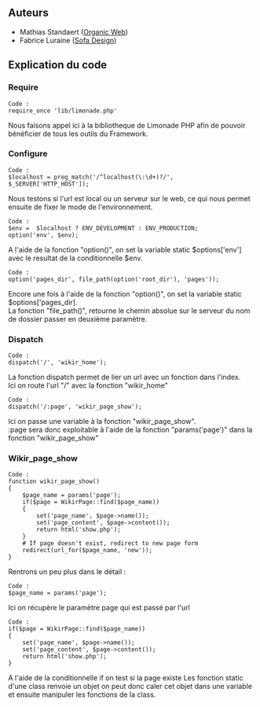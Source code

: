 ## Auteurs ##

* Mathias Standaert ([Organic Web](http://www.organicweb.fr))
* Fabrice Luraine ([Sofa Design](http://www.sofa-design.net))

## Explication du code ##

### Require ###

	Code :  
	require_once 'lib/limonade.php'
	
Nous faisons appel ici à la bibliotheque de Limonade PHP afin de pouvoir bénéficier de tous les outils du Framework.

### Configure ###

	Code :  
	$localhost = preg_match('/^localhost(\:\d+)?/', $_SERVER['HTTP_HOST']);

Nous testons si l'url est local ou un serveur sur le web, ce qui nous permet ensuite de fixer le mode de l'environnement.

	Code :  
	$env =  $localhost ? ENV_DEVELOPMENT : ENV_PRODUCTION;
	option('env', $env);
	
A l'aide de la fonction "option()", on set la variable static $options['env'] avec le resultat de la conditionnelle $env.

	Code :  
	option('pages_dir', file_path(option('root_dir'), 'pages'));
	
Encore une fois à l'aide de la fonction "option()", on set la variable static $options['pages_dir].  
La fonction "file\_path()", retourne le chemin absolue sur le serveur du nom de dossier passer en deuxième paramètre.

### Dispatch ###

	Code :  
	dispatch('/', 'wikir_home');

La fonction dispatch permet de lier un url avec un fonction dans l'index.  
Ici on route l'url "/" avec la fonction "wikir_home"

	Code :  
	dispatch('/:page', 'wikir_page_show');

Ici on passe une variable à la fonction "wikir\_page\_show".  
:page sera donc exploitable à l'aide de la fonction "params('page')" dans la fonction "wikir\_page_show"

### Wikir\_page\_show ###

	Code :  
	function wikir_page_show()
	{
		$page_name = params('page');
		if($page = WikirPage::find($page_name))
		{
			set('page_name', $page->name());
			set('page_content', $page->content());
			return html('show.php');
		}
		# If page doesn't exist, redirect to new page form
		redirect(url_for($page_name, 'new'));
	}

Rentrons un peu plus dans le détail : 

	Code :  
	$page_name = params('page');

Ici on récupère le paramètre page qui est passé par l'url

	Code :  
	if($page = WikirPage::find($page_name))
	{
		set('page_name', $page->name());
		set('page_content', $page->content());
		return html('show.php');
	}

A l'aide de la conditionnelle if on test si la page existe
Les fonction static d'une class renvoie un objet on peut donc caler cet objet dans une variable et ensuite manipuler les fonctions de la class.  
